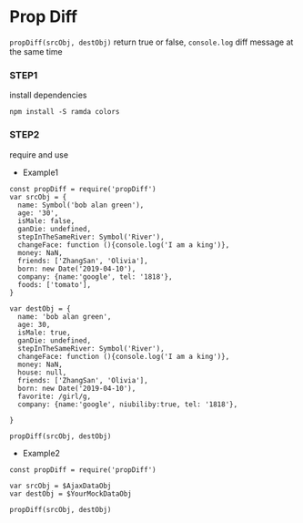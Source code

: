 # Prop Diff
`propDiff(srcObj, destObj)` return true or false, `console.log`  diff message at the same time

### STEP1 
install dependencies

```
npm install -S ramda colors
```

### STEP2
require and use

* Example1
```
const propDiff = require('propDiff')
var srcObj = {
  name: Symbol('bob alan green'),
  age: '30',
  isMale: false,
  ganDie: undefined,
  stepInTheSameRiver: Symbol('River'),
  changeFace: function (){console.log('I am a king')},
  money: NaN,
  friends: ['ZhangSan', 'Olivia'],
  born: new Date('2019-04-10'),
  company: {name:'google', tel: '1818'},
  foods: ['tomato'],
}

var destObj = {
  name: 'bob alan green',
  age: 30,
  isMale: true,
  ganDie: undefined,
  stepInTheSameRiver: Symbol('River'),
  changeFace: function (){console.log('I am a king')},
  money: NaN,
  house: null,
  friends: ['ZhangSan', 'Olivia'],
  born: new Date('2019-04-10'),
  favorite: /girl/g,
  company: {name:'google', niubiliby:true, tel: '1818'},
  
}

propDiff(srcObj, destObj)
```


* Example2
```
const propDiff = require('propDiff')

var srcObj = $AjaxDataObj 
var destObj = $YourMockDataObj

propDiff(srcObj, destObj)
```